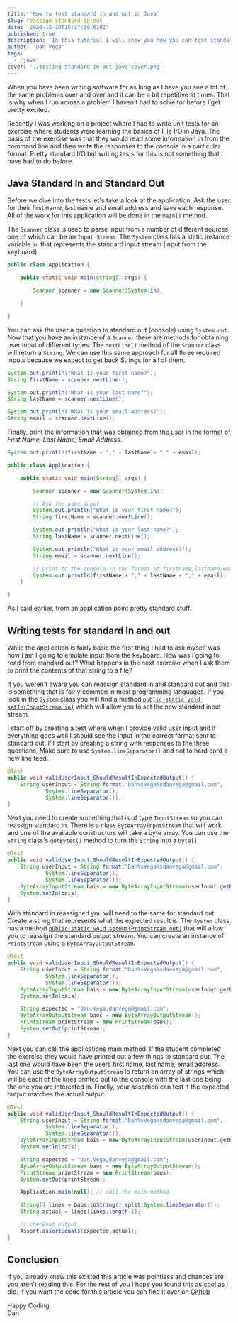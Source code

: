 ```yaml
---
title: 'How to test standard in and out in Java'
slug: reassign-standard-in-out
date: '2020-12-16T15:17:39.619Z'
published: true
description: 'In this tutorial I will show you how you can test standard in and out in Java.'
author: 'Dan Vega'
tags:
  - 'java'
cover: './testing-standard-in-out-java-cover.png'
---
```


When you have been writing software for as long as I have you see a lot of the same problems over and over and it can be a bit repetitive at times. That is why when I run across a problem I haven't had to solve for before I get pretty excited.

Recently I was working on a project where I had to write unit tests for an exercise where students were learning the basics of File I/O in Java. The basis of the exercise was that they would read some information in from the command line and then write the responses to the console in a particular format. Pretty standard I/O but writing tests for this is not something that I have had to do before.

## Java Standard In and Standard Out

Before we dive into the tests let's take a look at the application. Ask the user for their first name, last name and email address and save each response. All of the work for this application will be done in the `main()` method.

The `Scanner` class is used to parse input from a number of different sources, one of which can be an `Input Stream`. The `System` class has a static instance variable `in` that represents the standard input stream (input from the keyboard).

```java
public class Application {

    public static void main(String[] args) {

        Scanner scanner = new Scanner(System.in);

    }

}
```

You can ask the user a question to standard out (console) using `System.out`. Now that you have an instance of a `Scanner` there are methods for obtaining user input of different types. The `nextLine()` method of the `Scanner` class will return a `String`. We can use this same approach for all three required inputs because we expect to get back Strings for all of them.

```java
System.out.println("What is your first name?");
String firstName = scanner.nextLine();

System.out.println("What is your last name?");
String lastName = scanner.nextLine();

System.out.println("What is your email address?");
String email = scanner.nextLine();
```

Finally, print the information that was obtained from the user in the format of _First Name, Last Name, Email Address_.

```java
System.out.println(firstName + "," + lastName + "," + email);
```


```java
public class Application {

    public static void main(String[] args) {

        Scanner scanner = new Scanner(System.in);

        // Ask for user input
        System.out.println("What is your first name?");
        String firstName = scanner.nextLine();

        System.out.println("What is your last name?");
        String lastName = scanner.nextLine();

        System.out.println("What is your email address?");
        String email = scanner.nextLine();

        // print to the console in the format of firstname,lastname,email
        System.out.println(firstName + "," + lastName + "," + email);
    }

}
```

As I said earlier, from an application point pretty standard stuff.

## Writing tests for standard in and out

While the application is fairly basic the first thing I had to ask myself was how I am I going to emulate input from the keyboard. How was I going to read from standard out? What happens in the next exercise when I ask them to print the contents of that string to a file?

If you weren't aware you can reassign standard in and standard out and this is something that is fairly common in most programming languages. If you look in the `System` class you will find a method [`public static void setIn(InputStream in)`](https://docs.oracle.com/en/java/javase/11/docs/api/java.base/java/lang/System.html#setIn(java.io.InputStream)) which will allow you to set the new standard input stream.

I start off by creating a test where when I provide valid user input and if everything goes well I should see the input in the correct format sent to standard out. I'll start by creating a string with responses to the three questions. Make sure to use `System.lineSeparator()` and not to hard cord a new line feed.

```java
@Test
public void validUserInput_ShouldResultInExpectedOutput() {
    String userInput = String.format("Dan%sVega%sdanvega@gmail.com",
            System.lineSeparator(),
            System.lineSeparator());
}
```

Next you need to create something that is of type `InputStream` so you can reassign standard in. There is a class `ByteArrayInputStream` that will work and one of the available constructors will take a byte array. You can use the `String` class's `getBytes()` method to turn the `String` into a `byte[]`.

```java
@Test
public void validUserInput_ShouldResultInExpectedOutput() {
    String userInput = String.format("Dan%sVega%sdanvega@gmail.com",
            System.lineSeparator(),
            System.lineSeparator());
    ByteArrayInputStream bais = new ByteArrayInputStream(userInput.getBytes());
    System.setIn(bais);
}
```

With standard in reassigned you will need to the same for standard out. Create a string that represents what the expected result is. The `System` class has a method [`public static void setOut(PrintStream out)`](https://docs.oracle.com/en/java/javase/11/docs/api/java.base/java/lang/System.html#setOut(java.io.PrintStream)) that will allow you to reassign the standard output stream. You can create an instance of `PrintStream` using a `ByteArrayOutputStream`.

```java
@Test
public void validUserInput_ShouldResultInExpectedOutput() {
    String userInput = String.format("Dan%sVega%sdanvega@gmail.com",
            System.lineSeparator(),
            System.lineSeparator());
    ByteArrayInputStream bais = new ByteArrayInputStream(userInput.getBytes());
    System.setIn(bais);

    String expected = "Dan,Vega,danvega@gmail.com";
    ByteArrayOutputStream baos = new ByteArrayOutputStream();
    PrintStream printStream = new PrintStream(baos);
    System.setOut(printStream);
}
```

Next you can call the applications main method. If the student completed the exercise they would have printed out a few things to standard out. The last one would have been the users first name, last name, email address. You can use the `ByteArrayOutputStream` to return an array of strings which will be each of the lines printed out to the console with the last one being the one you are interested in. Finally, your assertion can test if the expected output matches the actual output.

```java
@Test
public void validUserInput_ShouldResultInExpectedOutput() {
    String userInput = String.format("Dan%sVega%sdanvega@gmail.com",
            System.lineSeparator(),
            System.lineSeparator());
    ByteArrayInputStream bais = new ByteArrayInputStream(userInput.getBytes());
    System.setIn(bais);

    String expected = "Dan,Vega,danvega@gmail.com";
    ByteArrayOutputStream baos = new ByteArrayOutputStream();
    PrintStream printStream = new PrintStream(baos);
    System.setOut(printStream);

    Application.main(null); // call the main method

    String[] lines = baos.toString().split(System.lineSeparator());
    String actual = lines[lines.length-1];

    // checkout output
    Assert.assertEquals(expected,actual);
}
```

## Conclusion

If you already knew this existed this article was pointless and chances are you aren't reading this. For the rest of you I hope you found this as cool as I did. If you want the code for this article you can find it over on [Github](https://github.com/danvega/sys-in-out-tests)

Happy Coding  
Dan
